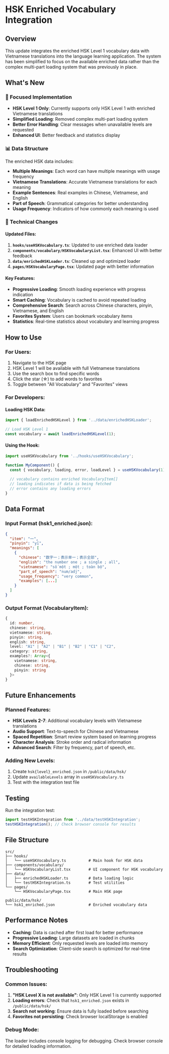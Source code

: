 # HSK Enriched Vocabulary Integration

## Overview

This update integrates the enriched HSK Level 1 vocabulary data with Vietnamese translations into the language learning application. The system has been simplified to focus on the available enriched data rather than the complex multi-part loading system that was previously in place.

## What's New

### 🎯 Focused Implementation
- **HSK Level 1 Only**: Currently supports only HSK Level 1 with enriched Vietnamese translations
- **Simplified Loading**: Removed complex multi-part loading system
- **Better Error Handling**: Clear messages when unavailable levels are requested
- **Enhanced UI**: Better feedback and statistics display

### 📊 Data Structure
The enriched HSK data includes:
- **Multiple Meanings**: Each word can have multiple meanings with usage frequency
- **Vietnamese Translations**: Accurate Vietnamese translations for each meaning
- **Example Sentences**: Real examples in Chinese, Vietnamese, and English
- **Part of Speech**: Grammatical categories for better understanding
- **Usage Frequency**: Indicators of how commonly each meaning is used

### 🔧 Technical Changes

#### Updated Files:
1. **`hooks/useHSKVocabulary.ts`**: Updated to use enriched data loader
2. **`components/vocabulary/HSKVocabularyList.tsx`**: Enhanced UI with better feedback
3. **`data/enrichedHSKLoader.ts`**: Cleaned up and optimized loader
4. **`pages/HSKVocabularyPage.tsx`**: Updated page with better information

#### Key Features:
- **Progressive Loading**: Smooth loading experience with progress indication
- **Smart Caching**: Vocabulary is cached to avoid repeated loading
- **Comprehensive Search**: Search across Chinese characters, pinyin, Vietnamese, and English
- **Favorites System**: Users can bookmark vocabulary items
- **Statistics**: Real-time statistics about vocabulary and learning progress

## How to Use

### For Users:
1. Navigate to the HSK page
2. HSK Level 1 will be available with full Vietnamese translations
3. Use the search box to find specific words
4. Click the star (☆) to add words to favorites
5. Toggle between "All Vocabulary" and "Favorites" views

### For Developers:

#### Loading HSK Data:
```typescript
import { loadEnrichedHSKLevel } from '../data/enrichedHSKLoader';

// Load HSK Level 1
const vocabulary = await loadEnrichedHSKLevel(1);
```

#### Using the Hook:
```typescript
import useHSKVocabulary from '../hooks/useHSKVocabulary';

function MyComponent() {
  const { vocabulary, loading, error, loadLevel } = useHSKVocabulary(1);
  
  // vocabulary contains enriched VocabularyItem[]
  // loading indicates if data is being fetched
  // error contains any loading errors
}
```

## Data Format

### Input Format (hsk1_enriched.json):
```json
{
  "item": "一",
  "pinyin": "yī",
  "meanings": [
    {
      "chinese": "数字一；表示单一；表示全部",
      "english": "the number one ; a single ; all",
      "vietnamese": "số một ; một ; toàn bộ",
      "part_of_speech": "num/adj",
      "usage_frequency": "very common",
      "examples": [...]
    }
  ]
}
```

### Output Format (VocabularyItem):
```typescript
{
  id: number,
  chinese: string,
  vietnamese: string,
  pinyin: string,
  english: string,
  level: "A1" | "A2" | "B1" | "B2" | "C1" | "C2",
  category: string,
  examples?: Array<{
    vietnamese: string,
    chinese: string,
    pinyin: string
  }>
}
```

## Future Enhancements

### Planned Features:
- **HSK Levels 2-7**: Additional vocabulary levels with Vietnamese translations
- **Audio Support**: Text-to-speech for Chinese and Vietnamese
- **Spaced Repetition**: Smart review system based on learning progress
- **Character Analysis**: Stroke order and radical information
- **Advanced Search**: Filter by frequency, part of speech, etc.

### Adding New Levels:
1. Create `hsk{level}_enriched.json` in `/public/data/hsk/`
2. Update `availableLevels` array in `useHSKVocabulary.ts`
3. Test with the integration test file

## Testing

Run the integration test:
```typescript
import testHSKIntegration from '../data/testHSKIntegration';
testHSKIntegration(); // Check browser console for results
```

## File Structure

```
src/
├── hooks/
│   └── useHSKVocabulary.ts          # Main hook for HSK data
├── components/vocabulary/
│   └── HSKVocabularyList.tsx        # UI component for HSK vocabulary
├── data/
│   ├── enrichedHSKLoader.ts         # Data loading logic
│   └── testHSKIntegration.ts        # Test utilities
└── pages/
    └── HSKVocabularyPage.tsx        # Main HSK page

public/data/hsk/
└── hsk1_enriched.json               # Enriched vocabulary data
```

## Performance Notes

- **Caching**: Data is cached after first load for better performance
- **Progressive Loading**: Large datasets are loaded in chunks
- **Memory Efficient**: Only requested levels are loaded into memory
- **Search Optimization**: Client-side search is optimized for real-time results

## Troubleshooting

### Common Issues:

1. **"HSK Level X is not available"**: Only HSK Level 1 is currently supported
2. **Loading errors**: Check that `hsk1_enriched.json` exists in `/public/data/hsk/`
3. **Search not working**: Ensure data is fully loaded before searching
4. **Favorites not persisting**: Check browser localStorage is enabled

### Debug Mode:
The loader includes console logging for debugging. Check browser console for detailed loading information.
